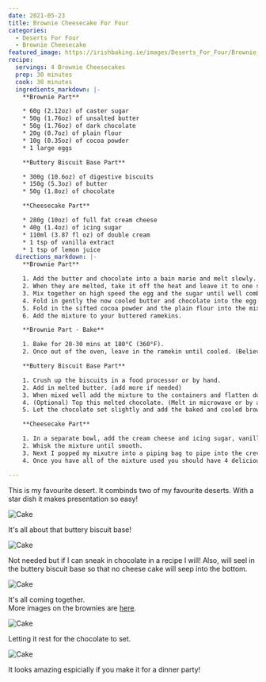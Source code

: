 ```yaml
---
date: 2021-05-23
title: Brownie Cheesecake For Four
categories:
  - Deserts For Four
  - Brownie Cheesecake
featured_image: https://irishbaking.ie/images/Deserts_For_Four/Brownie_Cheesecake/Image_10.jpg
recipe:
  servings: 4 Brownie Cheesecakes
  prep: 30 minutes
  cook: 30 minutes
  ingredients_markdown: |-
    **Brownie Part**

    * 60g (2.12oz) of caster sugar
    * 50g (1.76oz) of unsalted butter
    * 50g (1.76oz) of dark chocolate
    * 20g (0.7oz) of plain flour
    * 10g (0.35oz) of cocoa powder
    * 1 large eggs

    **Buttery Biscuit Base Part**

    * 300g (10.6oz) of digestive biscuits
    * 150g (5.3oz) of butter
    * 50g (1.8oz) of chocolate

    **Cheesecake Part**

    * 280g (10oz) of full fat cream cheese
    * 40g (1.4oz) of icing sugar
    * 110ml (3.87 fl oz) of double cream
    * 1 tsp of vanilla extract
    * 1 tsp of lemon juice
  directions_markdown: |-
    **Brownie Part**

    1. Add the butter and chocolate into a bain marie and melt slowly. 
    2. When they are melted, take it off the heat and leave it to one side.
    3. Mix together on high speed the egg and the sugar until well combined. 
    4. Fold in gently the now cooled butter and chocolate into the egg and sugar bowl.
    5. Fold in the sifted cocoa powder and the plain flour into the mix.
    6. Add the mixture to your buttered ramekins.

    **Brownie Part - Bake**

    1. Bake for 20-30 mins at 180°C (360°F).
    2. Once out of the oven, leave in the ramekin until cooled. (Believe me... it will fall apart!)

    **Buttery Biscuit Base Part**

    1. Crush up the biscuits in a food processor or by hand.
    2. Add in melted butter. (add more if needed)
    3. When mixed well add the mixture to the containers and flatten down.
    4. (Optional) Top this melted chocolate. (Melt in microwave or by a bain marie)
    5. Let the chocolate set slightly and add the baked and cooled brownie on top.

    **Cheesecake Part**

    1. In a separate bowl, add the cream cheese and icing sugar, vanilla extract and lemon juice.
    2. Whisk the mixture until smooth.
    3. Next I popped my mixutre into a piping bag to pipe into the crevices of the dish. Also, a chopstick helped me get into the hidden crevices.
    4. Once you have all of the mixture used you should have 4 delicious Brownie Cheese Cakes! Exjoy!

---
```

This is my favourite desert. It combinds two of my favourite deserts. With a star dish it makes presentation so easy!

![Cake](https://irishbaking.ie/images/Deserts_For_Four/Brownie_Cheesecake/Image_6.jpg)

It's all about that buttery biscuit base!

![Cake](https://irishbaking.ie/images/Deserts_For_Four/Brownie_Cheesecake/Image_7.jpg)

Not needed but if I can sneak in chocolate in a recipe I will! Also, will seel in the buttery biscuit base so that no cheese cake will seep into the bottom. 

![Cake](https://irishbaking.ie/images/Deserts_For_Four/Brownie_Cheesecake/Image_8.jpg)

It's all coming together. <br> More images on the brownies are <a href="https://irishbaking.ie/brownies/deserts%20for%20two/2021/03/21/brownies/">here</a>.

![Cake](https://irishbaking.ie/images/Deserts_For_Four/Brownie_Cheesecake/Image_9.jpg)

Letting it rest for the chocolate to set.

![Cake](https://irishbaking.ie/images/Deserts_For_Four/Brownie_Cheesecake/Image_10.jpg)

It looks amazing espicially if you make it for a dinner party!
